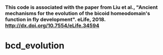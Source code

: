 

### This code is associated with the paper from Liu et al., "Ancient mechanisms for the evolution of the bicoid homeodomain's function in fly development". eLife, 2018. http://dx.doi.org/10.7554/eLife.34594


# bcd_evolution
